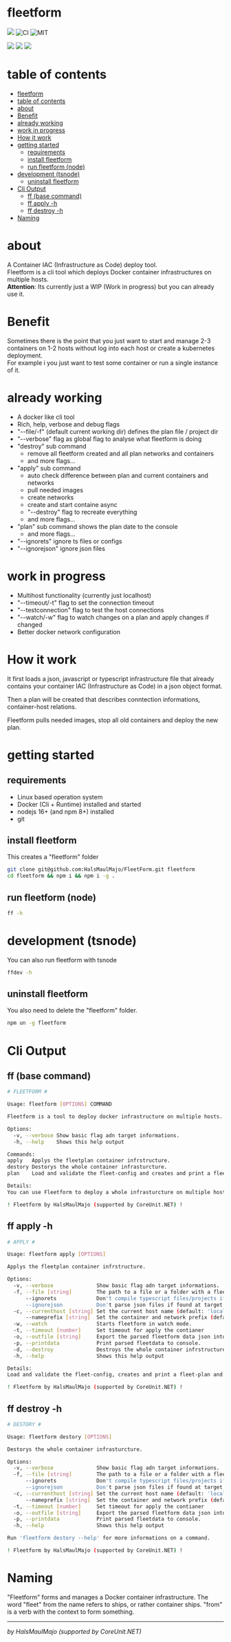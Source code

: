 # fleetform
[![](https://img.shields.io/docker/image-size/majo418/fleetform)](https://hub.docker.com/r/majo418/fleetform)
![CI](https://github.com/majo418/fleetform/workflows/Image/badge.svg)
![MIT](https://img.shields.io/badge/license-MIT-blue.svg)

![](https://img.shields.io/badge/dynamic/json?color=darkred&label=Issues&query=open_issues&suffix=x&url=https%3A%2F%2Fapi.github.com%2Frepos%2Fmajo418%2Ffleetform)
![](https://img.shields.io/badge/dynamic/json?color=navy&label=Forks&query=forks&suffix=x&url=https%3A%2F%2Fapi.github.com%2Frepos%2Fmajo418%2Ffleetform)
![](https://img.shields.io/badge/dynamic/json?color=green&label=Subscribers&query=subscribers_count&suffix=x&url=https%3A%2F%2Fapi.github.com%2Frepos%2Fmajo418%2Ffleetform)

# table of contents
- [fleetform](#fleetform)
- [table of contents](#table-of-contents)
- [about](#about)
- [Benefit](#benefit)
- [already working](#already-working)
- [work in progress](#work-in-progress)
- [How it work](#how-it-work)
- [getting started](#getting-started)
  - [requirements](#requirements)
  - [install fleetform](#install-fleetform)
  - [run fleetform (node)](#run-fleetform-node)
- [development (tsnode)](#development-tsnode)
  - [uninstall fleetform](#uninstall-fleetform)
- [Cli Output](#cli-output)
  - [ff (base command)](#ff-base-command)
  - [ff apply -h](#ff-apply--h)
  - [ff destroy -h](#ff-destroy--h)
- [Naming](#naming)

# about
A Container IAC (Infrastructure as Code) deploy tool.  
Fleetform is a cli tool which deploys Docker container infrastructures on multiple hosts.  
**Attention**: Its currently just a WIP (Work in progress) but you can already use it.  

# Benefit
Sometimes there is the point that you just want to start and manage 2-3 containers on 1-2 hosts without log into each host or create a kubernetes deployment.  
For example i you just want to test some container or run a single instance of it.  

# already working
 - A docker like cli tool
 - Rich, help, verbose and debug flags
 - "--file/-f" (default current working dir) defines the plan file / project dir
 - "--verbose" flag as global flag to analyse what fleetform is doing 
 - "destroy" sub command
    - remove all fleetform created and all plan networks and containers
    - and more flags...
 - "apply" sub command
    - auto check difference between plan and current containers and networks
    - pull needed images
    - create networks
    - create and start containe async
    - "--destroy" flag to recreate everything
    - and more flags...
 - "plan" sub command shows the plan date to the console
    - and more flags...
 - "--ignorets" ignore ts files or configs
 - "--ignorejson" ignore json files

# work in progress
 - Multihost functionality (currently just localhost)
 - "--timeout/-t" flag to set the connection timeout
 - "--testconnection" flag to test the host connections
 - "--watch/-w" flag to watch changes on a plan and apply changes if changed
 - Better docker network configuration

# How it work

It first loads a json, javascript or typescript infrastructure file that already contains your container IAC (Infrastructure as Code) in a json object format.  

Then a plan will be created that describes conntection informations, container-host relations.

Fleetform pulls needed images, stop all old containers and deploy the new plan.

# getting started

## requirements
 - Linux based operation system
 - Docker (Cli + Runtime) installed and started
 - nodejs 16+ (and npm 8+) installed
 - git

## install fleetform
This creates a "fleetform" folder
```sh
git clone git@github.com:HalsMaulMajo/FleetForm.git fleetform
cd fleetform && npm i && npm i -g .
```

## run fleetform (node)
```sh
ff -h
```

# development (tsnode)
You can also run fleetform with tsnode
```sh
ffdev -h
```

## uninstall fleetform
You also need to delete the "fleetform" folder.
```sh
npm un -g fleetform
```

# Cli Output

## ff (base command)
```sh
# FLEETFORM #

Usage: fleetform [OPTIONS] COMMAND

Fleetform is a tool to deploy docker infrastructure on multiple hosts.

Options:
  -v, --verbose Show basic flag adn target informations.
  -h, --help    Shows this help output

Commands:
apply   Applys the fleetplan container infrstructure.
destory Destorys the whole container infrasturcture.
plan    Load and validate the fleet-config and creates and print a fleet-plan.

Details:
You can use Fleetform to deploy a whole infrasturcture on multiple host/servers with one command.

! Fleetform by HalsMaulMajo (supported by CoreUnit.NET) !
```

## ff apply -h
```sh
# APPLY #

Usage: fleetform apply [OPTIONS]

Applys the fleetplan container infrstructure.

Options:
  -v, --verbose              Show basic flag adn target informations.
  -f, --file [string]        The path to a file or a folder with a fleet.json, js or ts file!
      --ignorets             Don't compile typescript files/projects if found at target file/folder.
      --ignorejson           Don't parse json files if found at target file.
  -c, --currenthost [string] Set the current host name (default: 'local').
      --nameprefix [string]  Set the container and network prefix (default: 'ff-').
  -w, --watch                Starts fleetform in watch mode.
  -t, --timeout [number]     Set timeout for apply the contianer
  -o, --outfile [string]     Export the parsed fleetform data json into a file.
  -p, --printdata            Print parsed fleetdata to console.
  -d, --destroy              Destroys the whole container infrstructure before creating it.
  -h, --help                 Shows this help output

Details:
Load and validate the fleet-config, creates and print a fleet-plan and test the defined host connections.

! Fleetform by HalsMaulMajo (supported by CoreUnit.NET) !
```

## ff destroy -h
```sh
# DESTORY #

Usage: fleetform destory [OPTIONS]

Destorys the whole container infrasturcture.

Options:
  -v, --verbose              Show basic flag adn target informations.
  -f, --file [string]        The path to a file or a folder with a fleet.json, js or ts file!
      --ignorets             Don't compile typescript files/projects if found at target file/folder.
      --ignorejson           Don't parse json files if found at target file.
  -c, --currenthost [string] Set the current host name (default: 'local').
      --nameprefix [string]  Set the container and network prefix (default: 'ff-').
  -t, --timeout [number]     Set timeout for apply the contianer
  -o, --outfile [string]     Export the parsed fleetform data json into a file.
  -p, --printdata            Print parsed fleetdata to console.
  -h, --help                 Shows this help output

Run 'fleetform destory --help' for more informations on a command.

! Fleetform by HalsMaulMajo (supported by CoreUnit.NET) !
```

# Naming

"Fleetform" forms and manages a Docker container infrastructure.
The word "fleet" from the name refers to ships, or rather container ships.
"from" is a verb with the context to form something.

---

*by HalsMaulMajo (supported by CoreUnit.NET)*




